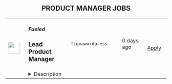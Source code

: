 <div align="center"><h2>PRODUCT MANAGER JOBS</h2></div><table><tr>
                <td width="100" height="100" rowspan="2">
                    <img src="https://avatars.githubusercontent.com/u/3440434?s=200&v=4" width="38px" height="auto">
                </td>
                <td width="300">
                    <h5>Fueled</h5>
                    <h3>Lead Product Manager </h3>
                </td>
                <td width="300">
                    <code>figma</code><code>wordpress</code>
                </td>
                <td width="200">
                <text>0 days ago</text>
                </td>
                <td width="100" rowspan="2">
                <a href="https://www.realworkfromanywhere.com/jobs/lead-product-manager-fueled-2532" align="right" target="_blank">Apply</a>
                </td>
            </tr>
            <tr>
                <td colspan="3">
                <details><summary>Description</summary>
                &lt;p&gt;&lt;strong&gt;Location:&lt;/strong&gt; Remote - North America &amp;amp; UK (Open to applicants located anywhere in the US, Canada, or United Kingdom)&lt;/p&gt;
&lt;p&gt;Fueled is a leading digital strategy, design, and engineering agency. Recently united with 10up – &lt;a href=&quot;https://10up.com/blog/2025/new-fueled-brand-10up-becomes-wordpress-practice/&quot;&gt;now the brand of our WordPress practice&lt;/a&gt; – we are a 300+ person team that has designed and built hundreds of digital products and experiences for brands like Google, Apple, The New York Times, ESPN, Victoria’s Secret, MGM Resorts, Albertsons, and CLEAR.&lt;/p&gt;
&lt;p&gt;We’re looking for a &lt;strong&gt;Lead Product Manager&lt;/strong&gt; to join our team and drive the successful discovery, definition, and delivery of digital experiences for our clients. This is a hands-on role for someone who thrives at the intersection of user needs, business strategy, and execution. You’ll lead engagements with cross-functional teams while serving as a strategic partner to our clients.&lt;/p&gt;
&lt;h3&gt;&lt;strong&gt;What you will do:&lt;/strong&gt;&lt;/h3&gt;
&lt;ul&gt;
&lt;li data-stringify-indent=&quot;0&quot; data-stringify-border=&quot;0&quot;&gt;Own client relationships as the primary product contact, leading stakeholder conversations and key decisions from kick-off through delivery.&lt;/li&gt;
&lt;li data-stringify-indent=&quot;0&quot; data-stringify-border=&quot;0&quot;&gt;Define what to build by translating business goals and user needs into clear product strategies, roadmaps, and requirements — we build what’s truly needed, not just what’s requested.&lt;/li&gt;
&lt;li data-stringify-indent=&quot;0&quot; data-stringify-border=&quot;0&quot;&gt;Drive discovery and champion for product thinking by leading workshops, conducting comparative audits, and running user research to align teams and uncover opportunities.&lt;/li&gt;
&lt;li data-stringify-indent=&quot;0&quot; data-stringify-border=&quot;0&quot;&gt;Deliver clarity through well-crafted product documentation, user stories, and prioritization frameworks that enable effective execution across design and engineering.&lt;/li&gt;
&lt;li data-stringify-indent=&quot;0&quot; data-stringify-border=&quot;0&quot;&gt;Leverage AI tools to streamline delivery, surface insights, and validate assumptions, wherever they offer genuine value.&lt;/li&gt;
&lt;/ul&gt;
&lt;h3&gt;&lt;strong&gt;&lt;span class=&quot;notion-enable-hover&quot; data-token-index=&quot;0&quot;&gt;About you:&lt;/span&gt;&lt;/strong&gt;&lt;/h3&gt;
&lt;ul&gt;
&lt;li data-stringify-indent=&quot;0&quot; data-stringify-border=&quot;0&quot;&gt;You bring 5+ years of experience in digital product management, including at least 2 years in a client-facing or agency setting. You’re comfortable operating in fast-paced, remote teams spread across time zones.&lt;/li&gt;
&lt;li data-stringify-indent=&quot;0&quot; data-stringify-border=&quot;0&quot;&gt;You have a solid track record of shipping mobile apps and/or responsive web platforms, and you’re confident leading strategic conversations with senior stakeholders, balancing scope, value, and feasibility.&lt;/li&gt;
&lt;li data-stringify-indent=&quot;0&quot; data-stringify-border=&quot;0&quot;&gt;You&#39;re experienced across the full product lifecycle, from navigating ambiguous discovery phases to managing detailed QA, and well-versed in lean/agile methodologies through sprint-based delivery with cross-functional teams.&lt;/li&gt;
&lt;li data-stringify-indent=&quot;0&quot; data-stringify-border=&quot;0&quot;&gt;You are technically fluent, you collaborate effectively with engineers, understand common constraints and architectures, and are adept in tools like Figma, FigJam, Notion, and Linear.&lt;/li&gt;
&lt;li data-stringify-indent=&quot;0&quot; data-stringify-border=&quot;0&quot;&gt;You’re energized by AI and emerging technologies, and excited about using them to build smarter, faster, and better.&lt;/li&gt;
&lt;/ul&gt;
&lt;h3&gt;&lt;strong&gt;Benefits &amp;amp; Salary&lt;/strong&gt;&lt;/h3&gt;
&lt;p&gt;We offer competitive salaries and benefits. Compensation is determined based on a variety of factors including relevant experience, other job-related qualifications, geographic location, and business needs.&lt;/p&gt;
&lt;h3 style=&quot;text-align: left;&quot;&gt;&lt;strong&gt;Join our Team&lt;/strong&gt;&lt;/h3&gt;
&lt;p&gt;If you are passionate about Fueled&#39;s mission and think you have what it takes to be successful in this role, even if you don&#39;t check all the boxes - please apply. We&#39;d appreciate the opportunity to personally review your application. Everyone gets a response.&lt;/p&gt;
&lt;p&gt;We don&#39;t want you to miss any communication from us! To ensure you receive updates on your application, please add&amp;nbsp;&lt;a class=&quot;c-link c-link--focus-visible&quot; href=&quot;mailto:jobs@fueled.com&quot; target=&quot;_blank&quot; data-stringify-link=&quot;mailto:jobs@fueled.com&quot; data-sk=&quot;tooltip_parent&quot;&gt;jobs@fueled.com&lt;/a&gt;&amp;nbsp;to your contacts list!&lt;/p&gt;
&lt;p&gt;Any data provided will be processed in accordance with applicable law and our&amp;nbsp;&lt;a href=&quot;https://fueled.com/privacy-policy/&quot; target=&quot;_blank&quot;&gt;privacy policy&lt;/a&gt;. Curious about what to expect during our talent process? Check it out&amp;nbsp;&lt;a href=&quot;https://www.notion.so/fueled/What-to-Expect-from-the-Interview-Process-at-Fueled-1d84dccd9d8b80f8a0b0d40b244f4caf?pvs=4&quot; target=&quot;_blank&quot;&gt;here&lt;/a&gt;.&amp;nbsp;&lt;/p&gt;
&lt;p style=&quot;text-align: left;&quot;&gt;&amp;nbsp;&lt;/p&gt;
&lt;p&gt;&amp;nbsp;&lt;/p&gt;
                </details>
                </td>
            </tr></table>